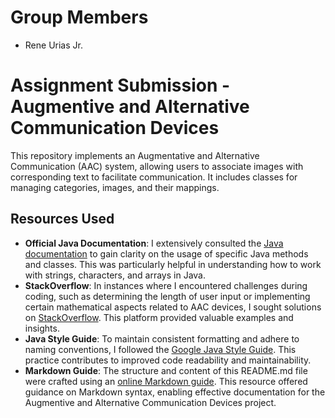 # Group Members

 - Rene Urias Jr.

 # Assignment Submission - Augmentive and Alternative Communication Devices

 This repository implements an Augmentative and Alternative Communication (AAC) system, allowing users to associate images with corresponding text to facilitate communication. It includes classes for managing categories, images, and their mappings.


 ## Resources Used

- **Official Java Documentation**: I extensively consulted the [Java documentation](https://docs.oracle.com/javase/8/docs/) to gain clarity on the usage of specific Java methods and classes. This was particularly helpful in understanding how to work with strings, characters, and arrays in Java.
- **StackOverflow**: In instances where I encountered challenges during coding, such as determining the length of user input or implementing certain mathematical aspects related to AAC devices, I sought solutions on [StackOverflow](https://stackoverflow.com/). This platform provided valuable examples and insights.
- **Java Style Guide**: To maintain consistent formatting and adhere to naming conventions, I followed the [Google Java Style Guide](https://google.github.io/styleguide/javaguide.html). This practice contributes to improved code readability and maintainability.
- **Markdown Guide**: The structure and content of this README.md file were crafted using an [online Markdown guide](https://www.markdownguide.org/). This resource offered guidance on Markdown syntax, enabling effective documentation for the Augmentive and Alternative Communication Devices project.